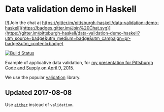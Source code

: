 # Data validation demo in Haskell

[![Join the chat at https://gitter.im/pittsburgh-haskell/data-validation-demo-haskell](https://badges.gitter.im/Join%20Chat.svg)](https://gitter.im/pittsburgh-haskell/data-validation-demo-haskell?utm_source=badge&utm_medium=badge&utm_campaign=pr-badge&utm_content=badge)

[![Build Status](https://travis-ci.org/FranklinChen/data-validation-demo-haskell.png)](https://travis-ci.org/FranklinChen/data-validation-demo-haskell)

Example of applicative data validation, for [my presentation for Pittsburgh Code and Supply on April 9, 2015](http://www.meetup.com/Pittsburgh-Code-Supply/events/221130516/).

We use the popular [validation](https://hackage.haskell.org/package/validation) library.

## Updated 2017-08-08

Use [`either`](https://hackage.haskell.org/package/either) instead of `validation`.
